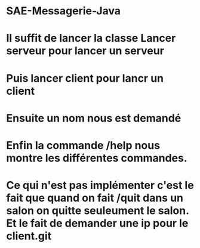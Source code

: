 # SAE-Messagerie-Java

# Il suffit de lancer la classe Lancer serveur pour lancer un serveur
# Puis lancer client pour lancr un client 
# Ensuite un nom nous est demandé 
# Enfin la commande /help nous montre les différentes commandes.

# Ce qui n'est pas implémenter c'est le fait que quand on fait /quit dans un salon on quitte seuleument le salon. Et le fait de demander une ip pour le client.git 

